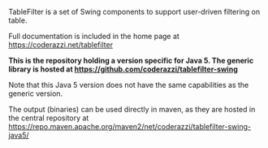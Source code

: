 TableFilter is a set of Swing components to support user-driven filtering on table.

Full documentation is included in the home page at https://coderazzi.net/tablefilter

**This is the repository holding a version specific for Java 5. The generic library is hosted at https://github.com/coderazzi/tablefilter-swing**

Note that this Java 5 version does not have the same capabilities as the generic version.

The output (binaries) can be used directly in maven, as they are hosted in the central repository at https://repo.maven.apache.org/maven2/net/coderazzi/tablefilter-swing-java5/
